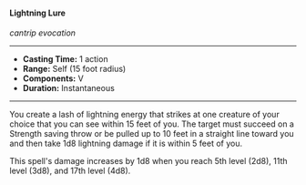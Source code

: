 #### Lightning Lure
*cantrip evocation*
___
- **Casting Time:** 1 action
- **Range:** Self (15 foot radius)
- **Components:** V
- **Duration:** Instantaneous
___
You create a lash of lightning energy that strikes at one creature of your choice that you can see within 15 feet of you. The target must succeed on a Strength saving throw or be pulled up to 10 feet in a straight line toward you and then take 1d8 lightning damage if it is within 5 feet of you.

This spell's damage increases by 1d8 when you reach 5th level (2d8), 11th level (3d8), and 17th level (4d8).